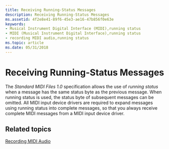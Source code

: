 ```yaml
---
title: Receiving Running-Status Messages
description: Receiving Running-Status Messages
ms.assetid: 4f2e8e41-89f6-45e3-ae16-47b856f0e63e
keywords:
- Musical Instrument Digital Interface (MIDI),running status
- MIDI (Musical Instrument Digital Interface),running status
- recording MIDI audio,running status
ms.topic: article
ms.date: 05/31/2018
---
```


# Receiving Running-Status Messages

The *Standard MIDI Files 1.0* specification allows the use of *running status* when a message has the same status byte as the previous message. When running status is used, the status byte of subsequent messages can be omitted. All MIDI input device drivers are required to expand messages using running status into complete messages, so that you always receive complete MIDI messages from a MIDI input device driver.

## Related topics

<dl> <dt>

[Recording MIDI Audio](recording-midi-audio.md)
</dt> </dl>

 

 




